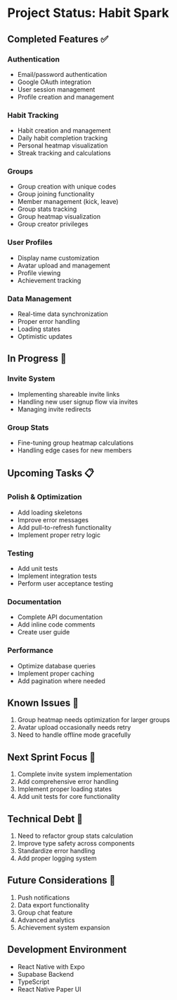 # Project Status: Habit Spark

## Completed Features ✅

### Authentication
- Email/password authentication
- Google OAuth integration
- User session management
- Profile creation and management

### Habit Tracking
- Habit creation and management
- Daily habit completion tracking
- Personal heatmap visualization
- Streak tracking and calculations

### Groups
- Group creation with unique codes
- Group joining functionality
- Member management (kick, leave)
- Group stats tracking
- Group heatmap visualization
- Group creator privileges

### User Profiles
- Display name customization
- Avatar upload and management
- Profile viewing
- Achievement tracking

### Data Management
- Real-time data synchronization
- Proper error handling
- Loading states
- Optimistic updates

## In Progress 🚧

### Invite System
- Implementing shareable invite links
- Handling new user signup flow via invites
- Managing invite redirects

### Group Stats
- Fine-tuning group heatmap calculations
- Handling edge cases for new members

## Upcoming Tasks 📋

### Polish & Optimization
- Add loading skeletons
- Improve error messages
- Add pull-to-refresh functionality
- Implement proper retry logic

### Testing
- Add unit tests
- Implement integration tests
- Perform user acceptance testing

### Documentation
- Complete API documentation
- Add inline code comments
- Create user guide

### Performance
- Optimize database queries
- Implement proper caching
- Add pagination where needed

## Known Issues 🐛

1. Group heatmap needs optimization for larger groups
2. Avatar upload occasionally needs retry
3. Need to handle offline mode gracefully

## Next Sprint Focus 🎯

1. Complete invite system implementation
2. Add comprehensive error handling
3. Implement proper loading states
4. Add unit tests for core functionality

## Technical Debt 🔧

1. Need to refactor group stats calculation
2. Improve type safety across components
3. Standardize error handling
4. Add proper logging system

## Future Considerations 🔮

1. Push notifications
2. Data export functionality
3. Group chat feature
4. Advanced analytics
5. Achievement system expansion

## Development Environment

- React Native with Expo
- Supabase Backend
- TypeScript
- React Native Paper UI
